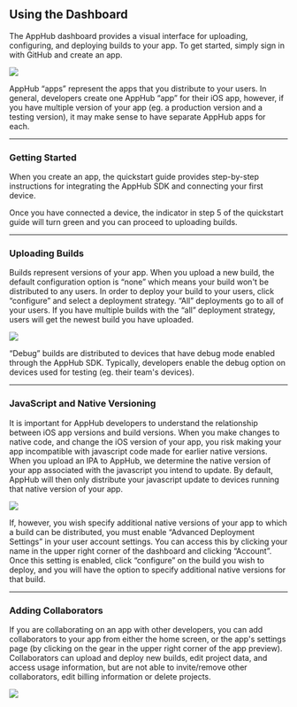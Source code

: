 <h2>Using the Dashboard</h2>

The AppHub dashboard provides a visual interface for uploading, configuring, and deploying builds to your app. To get started, simply sign in with GitHub and create an app.

<img src='/images/dashboard_screenshot.png'>

AppHub “apps” represent the apps that you distribute to your users. In general, developers create one AppHub “app” for their iOS app, however, if you have multiple version of your app (eg. a production version and a testing version), it may make sense to have separate AppHub apps for each.

---

<h3 short-title='Getting Started'>Getting Started</h3>

When you create an app, the quickstart guide provides step-by-step instructions for integrating the AppHub SDK and connecting your first device.

Once you have connected a device, the indicator in step 5 of the quickstart guide will turn green and you can proceed to uploading builds.

---

<h3 short-title='Uploading Builds'>Uploading Builds</h3>

Builds represent versions of your app. When you upload a new build, the default configuration option is “none” which means your build won't be distributed to any users. In order to deploy your build to your users, click “configure” and select a deployment strategy. “All” deployments go to all of your users. If you have multiple builds with the “all” deployment strategy, users will get the newest build you have uploaded.

<img src='/images/build_modal.png'>

“Debug” builds are distributed to devices that have debug mode enabled through the AppHub SDK. Typically, developers enable the debug option on devices used for testing (eg. their team's devices).

---

<h3 short-title='JS and Native Versioning'>JavaScript and Native Versioning</h3>

It is important for AppHub developers to understand the relationship between iOS app versions and build versions. When you make changes to native code, and change the iOS version of your app, you risk making your app incompatible with javascript code made for earlier native versions. When you upload an IPA to AppHub, we determine the native version of your app associated with the javascript you intend to update. By default, AppHub will then only distribute your javascript update to devices running that native version of your app.

<img src='/images/multiple_versions.png'>

If, however, you wish specify additional native versions of your app to which a build can be distributed, you must enable “Advanced Deployment Settings” in your user account settings. You can access this by clicking your name in the upper right corner of the dashboard and clicking “Account”. Once this setting is enabled, click “configure” on the build you wish to deploy, and you will have the option to specify additional native versions for that build.

---

<h3 short-title='Adding Collaborators'>Adding Collaborators</h3>

If you are collaborating on an app with other developers, you can add collaborators to your app from either the home screen, or the app's settings page (by clicking on the gear in the upper right corner of the app preview). Collaborators can upload and deploy new builds, edit project data, and access usage information, but are not able to invite/remove other collaborators, edit billing information or delete projects.

<img src='/images/collaborators.png'>